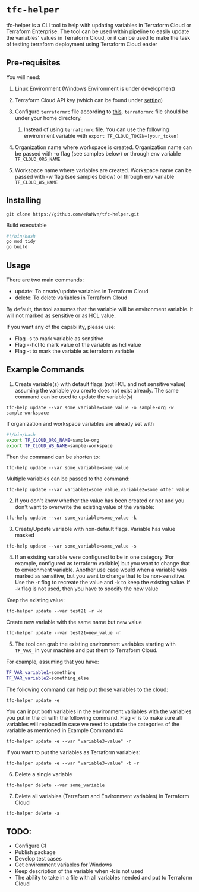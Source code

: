 # `tfc-helper`

tfc-helper is a CLI tool to help with updating variables in Terraform Cloud or Terraform Enterprise. The tool can be used within pipeline to easily update the variables' values in Terraform Cloud, or it can be used to make the task of testing terraform deployment using Terraform Cloud easier

## Pre-requisites

You will need:

1. Linux Environment (Windows Environment is under development)
2. Terraform Cloud API key (which can be found under [setting](https://app.terraform.io/app/settings/tokens))
3. Configure `terraformrc` file according to [this](https://www.terraform.io/docs/commands/cli-config.html). `terraformrc` file should be under your home directory.

   1. Instead of using `terraformrc` file. You can use the following environment variable with
`
export TF_CLOUD_TOKEN=[your_token]
`

1. Organization name where workspace is created. Organization name can be passed with -o flag (see samples below) or through env variable `TF_CLOUD_ORG_NAME`
2. Workspace name where variables are created. Workspace name can be passed with -w flag (see samples below) or through env variable `TF_CLOUD_WS_NAME`

## Installing

`git clone https://github.com/eRaMvn/tfc-helper.git`

Build executable

```bash
#!/bin/bash
go mod tidy
go build
```

## Usage

There are two main commands:

- update: To create/update variables in Terraform Cloud
- delete: To delete variables in Terraform Cloud

By default, the tool assumes that the variable will be environment variable. It will not marked as sensitive or as HCL value.

If you want any of the capability, please use:

- Flag -s to mark variable as sensitive
- Flag --hcl to mark value of the variable as hcl value
- Flag -t to mark the variable as terraform variable

## Example Commands

1. Create variable(s) with default flags (not HCL and not sensitive value) assuming the variable you create does not exist already. The same command can be used to update the variable(s)

`
tfc-help update --var some_variable=some_value -o sample-org -w sample-workspace
`

If organization and workspace variables are already set with

```bash
#!/bin/bash
export TF_CLOUD_ORG_NAME=sample-org
export TF_CLOUD_WS_NAME=sample-workspace
```

Then the command can be shorten to:

`
tfc-help update --var some_variable=some_value
`

Multiple variables can be passed to the command:

`
tfc-help update --var variable1=some_value,variable2=some_other_value
`

2. If you don't know whether the value has been created or not and you don't want to overwrite the existing value of the variable:

`
tfc-help update --var some_variable=some_value -k
`

3. Create/Update variable with non-default flags. Variable has value masked

`
tfc-help update --var some_variable=some_value -s
`

4. If an existing variable were configured to be in one category (For example, configured as terraform variable) but you want to change that to environment variable. Another use case would when a variable was marked as sensitive, but you want to change that to be non-sensitive. Use the -r flag to recreate the value and -k to keep the existing value. If -k flag is not used, then you have to specify the new value

Keep the existing value:

`
tfc-helper update --var test21 -r -k
`

Create new variable with the same name but new value

`
tfc-helper update --var test21=new_value -r
`

5. The tool can grab the existing environment variables starting with `TF_VAR_` in your machine and put them to Terraform Cloud.

For example, assuming that you have:

```bash
TF_VAR_variable1=something
TF_VAR_variable2=something_else
```

The following command can help put those variables to the cloud:

`
tfc-helper update -e
`

You can input both variables in the environment variables with the variables you put in the cli with the following command. Flag -r is to make sure all variables will replaced in case we need to update the categories of the variable as mentioned in Example Command #4

`
tfc-helper update -e --var "variable3=value" -r
`

If you want to put the variables as Terraform variables:

`
tfc-helper update -e --var "variable3=value" -t -r
`

6. Delete a single variable

`
tfc-helper delete --var some_variable
`

7. Delete all variables (Terraform and Environment variables) in Terraform Cloud

`
tfc-helper delete -a
`

## TODO:

- Configure CI
- Publish package
- Develop test cases
- Get environment variables for Windows
- Keep description of the variable when -k is not used
- The ability to take in a file with all variables needed and put to Terraform Cloud